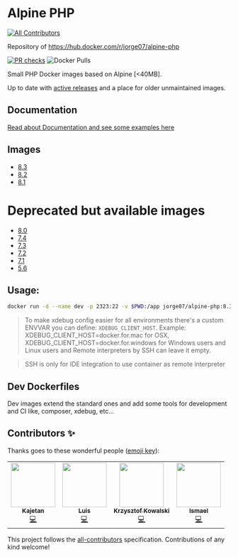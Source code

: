 # Alpine PHP 
<!-- ALL-CONTRIBUTORS-BADGE:START - Do not remove or modify this section -->
[![All Contributors](https://img.shields.io/badge/all_contributors-4-orange.svg?style=flat-square)](#contributors-)
<!-- ALL-CONTRIBUTORS-BADGE:END -->

Repository of https://hub.docker.com/r/jorge07/alpine-php

[![PR checks](https://github.com/jorge07/alpine-php/actions/workflows/pr.yaml/badge.svg?branch=master)](https://github.com/jorge07/alpine-php/actions/workflows/pr.yaml) ![Docker Pulls](https://img.shields.io/docker/pulls/jorge07/alpine-php.svg?style=flat-square)

Small PHP Docker images based on Alpine [<40MB].

Up to date with [active releases](https://www.php.net/supported-versions.php) and a place for older unmaintained images.

## Documentation

[Read about Documentation and see some examples here](https://github.com/jorge07/alpine-php/tree/master/doc/README.md)

## Images

- [8.3](https://github.com/jorge07/alpine-php/blob/master/8.3/Dockerfile)
- [8.2](https://github.com/jorge07/alpine-php/blob/master/8.2/Dockerfile)
- [8.1](https://github.com/jorge07/alpine-php/blob/master/8.1/Dockerfile)

# Deprecated but available images

- [8.0](https://github.com/jorge07/alpine-php/blob/master/8.0/Dockerfile)
- [7.4](https://github.com/jorge07/alpine-php/blob/master/7.4/Dockerfile)
- [7.3](https://github.com/jorge07/alpine-php/blob/master/7.3/Dockerfile)
- [7.2](https://github.com/jorge07/alpine-php/blob/master/7.2/Dockerfile)
- [7.1](https://github.com/jorge07/alpine-php/blob/master/7.1/Dockerfile)
- [5.6](https://github.com/jorge07/alpine-php/blob/master/5.6/Dockerfile)

## Usage:

```sh
docker run -d --name dev -p 2323:22 -v $PWD:/app jorge07/alpine-php:8.3-dev
```

> To make xdebug config easier for all environments there's a custom ENVVAR you can define: `XDEBUG_CLIENT_HOST`. 
> Example: XDEBUG_CLIENT_HOST=docker.for.mac for OSX, XDEBUG_CLIENT_HOST=docker.for.windows for Windows users and Linux users and Remote interpreters by SSH can leave it empty.

> SSH is only for IDE integration to use container as remote interpreter 

## Dev Dockerfiles

Dev images extend the standard ones and add some tools for development and CI like, composer, xdebug, etc...

## Contributors ✨

Thanks goes to these wonderful people ([emoji key](https://allcontributors.org/docs/en/emoji-key)):

<!-- ALL-CONTRIBUTORS-LIST:START - Do not remove or modify this section -->
<!-- prettier-ignore-start -->
<!-- markdownlint-disable -->
<table>
  <tr>
    <td align="center"><a href="https://github.com/cv65kr"><img src="https://avatars0.githubusercontent.com/u/9404962?v=4" width="100px;" alt=""/><br /><sub><b>Kajetan</b></sub></a><br /><a href="https://github.com/jorge07/alpine-php/commits?author=cv65kr" title="Code">💻</a></td>
    <td align="center"><a href="http://tacon.eu"><img src="https://avatars2.githubusercontent.com/u/2017676?v=4" width="100px;" alt=""/><br /><sub><b>Luis</b></sub></a><br /><a href="https://github.com/jorge07/alpine-php/commits?author=Lutacon" title="Code">💻</a></td>
    <td align="center"><a href="https://coderslab.pl"><img src="https://avatars0.githubusercontent.com/u/2781079?v=4" width="100px;" alt=""/><br /><sub><b>Krzysztof Kowalski</b></sub></a><br /><a href="https://github.com/jorge07/alpine-php/commits?author=kowalk" title="Code">💻</a></td>
    <td align="center"><a href="https://ismaelbenitez.es"><img src="https://avatars1.githubusercontent.com/u/5638973?v=4" width="100px;" alt=""/><br /><sub><b>Ismael</b></sub></a><br /><a href="https://github.com/jorge07/alpine-php/commits?author=ismael-benitez" title="Code">💻</a></td>
  </tr>
</table>

<!-- markdownlint-enable -->
<!-- prettier-ignore-end -->
<!-- ALL-CONTRIBUTORS-LIST:END -->

This project follows the [all-contributors](https://github.com/all-contributors/all-contributors) specification. Contributions of any kind welcome!
